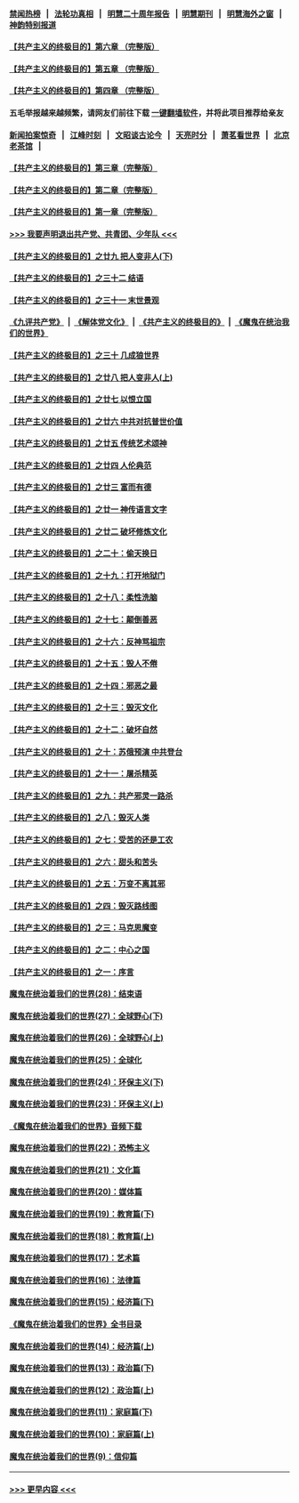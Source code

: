 #### [禁闻热榜](热点新闻.md?=0)  &nbsp;&nbsp;|&nbsp;&nbsp; [法轮功真相](https://github.com/gfw-breaker/truth/blob/master/README.md?=0) &nbsp;&nbsp;|&nbsp;&nbsp; [明慧二十周年报告](https://github.com/gfw-breaker/mh-reports/blob/master/README.md?=0) &nbsp;&nbsp;|&nbsp;&nbsp;[明慧期刊](https://github.com/gfw-breaker/mh-qikan) &nbsp;&nbsp;|&nbsp;&nbsp; [明慧海外之窗](https://github.com/gfw-breaker/mh-news/blob/master/README.md?=0) &nbsp;&nbsp;|&nbsp;&nbsp; [神韵特别报道](https://github.com/gfw-breaker/mh-news/blob/master/shenyun.md?=0)
#### [【共产主义的终极目的】第六章 （完整版）](../pages/nsc422/n11428913.md?t=03101032) 
#### [【共产主义的终极目的】第五章 （完整版）](../pages/nsc422/n11428912.md?t=03101032) 
#### [【共产主义的终极目的】第四章 （完整版）](../pages/nsc422/n11428907.md?t=03101032) 
#### 五毛举报越来越频繁，请网友们前往下载 [一键翻墙软件](https://github.com/gfw-breaker/ssr-accounts)，并将此项目推荐给亲友
#### [新闻拍案惊奇](https://github.com/gfw-breaker/banned-news/blob/master/pages/link4.md) &nbsp;&nbsp;|&nbsp;&nbsp; [江峰时刻](https://github.com/gfw-breaker/banned-news/blob/master/pages/link4.md) &nbsp;&nbsp;|&nbsp;&nbsp; [文昭谈古论今](https://github.com/gfw-breaker/banned-news/blob/master/pages/link4.md) &nbsp;&nbsp;|&nbsp;&nbsp; [天亮时分](https://github.com/gfw-breaker/banned-news/blob/master/pages/link4.md) &nbsp;&nbsp;|&nbsp;&nbsp; [萧茗看世界](https://github.com/gfw-breaker/banned-news/blob/master/pages/link4.md) &nbsp;&nbsp;|&nbsp;&nbsp; [北京老茶馆](https://github.com/gfw-breaker/banned-news/blob/master/pages/link4.md) &nbsp;&nbsp;|&nbsp;&nbsp; 
#### [【共产主义的终极目的】第三章（完整版）](../pages/nsc422/n11428848.md?t=03101032) 
#### [【共产主义的终极目的】第二章（完整版）](../pages/nsc422/n11428831.md?t=03101032) 
#### [【共产主义的终极目的】第一章（完整版）](../pages/nsc422/n11417651.md?t=03101032) 
#### [>>> 我要声明退出共产党、共青团、少年队 <<<](https://github.com/begood0513/goodnews/blob/master/quit/letter.md) 
#### [【共产主义的终极目的】之廿九 把人变非人(下)](../pages/nsc422/n11344140.md?t=03101032) 
#### [【共产主义的终极目的】之三十二 结语](../pages/nsc422/n11360535.md?t=03101032) 
#### [【共产主义的终极目的】之三十一 末世景观](../pages/nsc422/n11351129.md?t=03101032) 
#### [《九评共产党》](https://github.com/begood0513/9ping.md/blob/master/README.md) &nbsp;|&nbsp; [《解体党文化》](../../../../jtdwh.md/blob/master/README.md)  &nbsp;|&nbsp; [《共产主义的终极目的》](../../../../gczydzjmd.md/blob/master/README.md) &nbsp;|&nbsp; [《魔鬼在统治我们的世界》](../../../../mgztzwmdsj.md/blob/master/README.md) 
#### [【共产主义的终极目的】之三十 几成狼世界](../pages/nsc422/n11348280.md?t=03101032) 
#### [【共产主义的终极目的】之廿八 把人变非人(上)](../pages/nsc422/n11340492.md?t=03101032) 
#### [【共产主义的终极目的】之廿七 以恨立国](../pages/nsc422/n11336944.md?t=03101032) 
#### [【共产主义的终极目的】之廿六 中共对抗普世价值](../pages/nsc422/n11324785.md?t=03101032) 
#### [【共产主义的终极目的】之廿五 传统艺术颂神](../pages/nsc422/n11296396.md?t=03101032) 
#### [【共产主义的终极目的】之廿四 人伦典范](../pages/nsc422/n11296397.md?t=03101032) 
#### [【共产主义的终极目的】之廿三 富而有德](../pages/nsc422/n11283598.md?t=03101032) 
#### [【共产主义的终极目的】之廿一 神传语言文字](../pages/nsc422/n11263265.md?t=03101032) 
#### [【共产主义的终极目的】之廿二 破坏修炼文化](../pages/nsc422/n11245728.md?t=03101032) 
#### [【共产主义的终极目的】之二十：偷天换日](../pages/nsc422/n11238846.md?t=03101032) 
#### [【共产主义的终极目的】之十九：打开地狱门](../pages/nsc422/n11206376.md?t=03101032) 
#### [【共产主义的终极目的】之十八：柔性洗脑](../pages/nsc422/n11199994.md?t=03101032) 
#### [【共产主义的终极目的】之十七：颠倒善恶](../pages/nsc422/n11179782.md?t=03101032) 
#### [【共产主义的终极目的】之十六：反神骂祖宗](../pages/nsc422/n11166798.md?t=03101032) 
#### [【共产主义的终极目的】之十五：毁人不倦](../pages/nsc422/n11166792.md?t=03101032) 
#### [【共产主义的终极目的】之十四：邪恶之最](../pages/nsc422/n11150249.md?t=03101032) 
#### [【共产主义的终极目的】之十三：毁灭文化](../pages/nsc422/n11135227.md?t=03101032) 
#### [【共产主义的终极目的】之十二：破坏自然](../pages/nsc422/n11135214.md?t=03101032) 
#### [【共产主义的终极目的】之十：苏俄预演 中共登台](../pages/nsc422/n11118424.md?t=03101032) 
#### [【共产主义的终极目的】之十一：屠杀精英](../pages/nsc422/n11118442.md?t=03101032) 
#### [【共产主义的终极目的】之九：共产邪灵一路杀](../pages/nsc422/n11114139.md?t=03101032) 
#### [【共产主义的终极目的】之八：毁灭人类](../pages/nsc422/n11108503.md?t=03101032) 
#### [【共产主义的终极目的】之七：受苦的还是工农](../pages/nsc422/n11101809.md?t=03101032) 
#### [【共产主义的终极目的】之六：甜头和苦头](../pages/nsc422/n11096971.md?t=03101032) 
#### [【共产主义的终极目的】之五：万变不离其邪](../pages/nsc422/n11091285.md?t=03101032) 
#### [【共产主义的终极目的】之四：毁灭路线图](../pages/nsc422/n11086284.md?t=03101032) 
#### [【共产主义的终极目的】之三：马克思魔变](../pages/nsc422/n11061941.md?t=03101032) 
#### [【共产主义的终极目的】之二：中心之国](../pages/nsc422/n11047728.md?t=03101032) 
#### [【共产主义的终极目的】之一：序言](../pages/nsc422/n11086077.md?t=03101032) 
#### [魔鬼在统治着我们的世界(28)：结束语](../pages/nsc422/n10936246.md?t=03101032) 
#### [魔鬼在统治着我们的世界(27)：全球野心(下)](../pages/nsc422/n10928319.md?t=03101032) 
#### [魔鬼在统治着我们的世界(26)：全球野心(上)](../pages/nsc422/n10900318.md?t=03101032) 
#### [魔鬼在统治着我们的世界(25)：全球化](../pages/nsc422/n10788205.md?t=03101032) 
#### [魔鬼在统治着我们的世界(24)：环保主义(下)](../pages/nsc422/n10695307.md?t=03101032) 
#### [魔鬼在统治着我们的世界(23)：环保主义(上)](../pages/nsc422/n10688613.md?t=03101032) 
#### [《魔鬼在统治着我们的世界》音频下载](../pages/nsc422/n10635553.md?t=03101032) 
#### [魔鬼在统治着我们的世界(22)：恐怖主义](../pages/nsc422/n10614727.md?t=03101032) 
#### [魔鬼在统治着我们的世界(21)：文化篇](../pages/nsc422/n10597706.md?t=03101032) 
#### [魔鬼在统治着我们的世界(20)：媒体篇](../pages/nsc422/n10586579.md?t=03101032) 
#### [魔鬼在统治着我们的世界(19)：教育篇(下)](../pages/nsc422/n10564808.md?t=03101032) 
#### [魔鬼在统治着我们的世界(18)：教育篇(上)](../pages/nsc422/n10526970.md?t=03101032) 
#### [魔鬼在统治着我们的世界(17)：艺术篇](../pages/nsc422/n10499093.md?t=03101032) 
#### [魔鬼在统治着我们的世界(16)：法律篇](../pages/nsc422/n10485969.md?t=03101032) 
#### [魔鬼在统治着我们的世界(15)：经济篇(下)](../pages/nsc422/n10469975.md?t=03101032) 
#### [《魔鬼在统治着我们的世界》全书目录](../pages/nsc422/n10464261.md?t=03101032) 
#### [魔鬼在统治着我们的世界(14)：经济篇(上)](../pages/nsc422/n10457370.md?t=03101032) 
#### [魔鬼在统治着我们的世界(13)：政治篇(下)](../pages/nsc422/n10448270.md?t=03101032) 
#### [魔鬼在统治着我们的世界(12)：政治篇(上)](../pages/nsc422/n10444576.md?t=03101032) 
#### [魔鬼在统治着我们的世界(11)：家庭篇(下)](../pages/nsc422/n10440961.md?t=03101032) 
#### [魔鬼在统治着我们的世界(10)：家庭篇(上)](../pages/nsc422/n10435448.md?t=03101032) 
#### [魔鬼在统治着我们的世界(9)：信仰篇](../pages/nsc422/n10432159.md?t=03101032) 

----
#### [ >>> 更早内容 <<< ](../indexes/nsc422-earlier.md)
